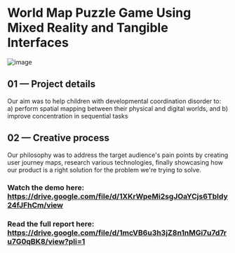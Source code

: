 # World Map Puzzle Game Using Mixed Reality and Tangible Interfaces
![image](https://github.com/siba987/WorldPuzzleGame/assets/29061294/5b7d4680-4f3c-4da7-98b2-8e76113485f4)

## 01 — Project details
Our aim was to help children with developmental coordination disorder to:
a) perform spatial mapping between their physical and digital worlds, and
b) improve concentration in sequential tasks

## 02 — Creative process
Our philosophy was to address the target audience's pain points by creating user journey maps, research various technologies, finally showcasing how our product is a right solution for the problem we're trying to solve.

### Watch the demo here: https://drive.google.com/file/d/1XKrWpeMi2sgJOaYCjs6Tbldy24fJFhCm/view

### Read the full report here: https://drive.google.com/file/d/1mcVB6u3h3jZ8n1nMGi7u7d7ru7G0qBK8/view?pli=1
